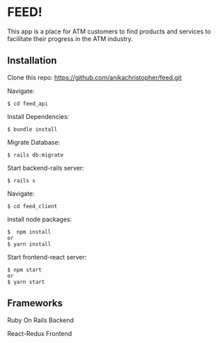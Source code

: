 # FEED!

This app is a place for ATM customers to find products and services to facilitate their progress in the ATM industry.

## Installation  

Clone this repo:
https://github.com/anikachristopher/feed.git

Navigate:

    $ cd feed_api

Install Dependencies:

    $ bundle install

Migrate Database:

    $ rails db:migrate 

Start backend-rails server:

    $ rails s 

Navigate:

    $ cd feed_client

Install node packages:

    $  npm install 
    or
    $ yarn install

Start frontend-react server:

    $ npm start 
    or 
    $ yarn start

## Frameworks

Ruby On Rails Backend

React-Redux Frontend 
